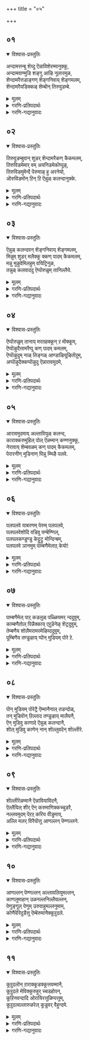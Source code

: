 +++
title = "०५"

+++

## ०१
<details open><summary>विश्वास-प्रस्तुतिः</summary>

अन्दामत्तन्बु शॆय्दु ऎन्नाविशेरम्मानुक्कू,  
अन्दामवाण्मुडि शङ्गु आऴि नूलारमुळ,  
शॆन्दामरैत्तडाङ्गण् शॆङ्गनिवाय् शॆङ्गमलम्,  
शॆन्दामरैयडिक्कळ् शॆम्बॊन् तिरुवुडम्बे.
</details>

<details><summary>मूलम्</summary>

अन्दामत्तन्बु शॆय्दु ऎन्नाविशेरम्मानुक्कू,  
अन्दामवाण्मुडि शङ्गु आऴि नूलारमुळ,  
शॆन्दामरैत्तडाङ्गण् शॆङ्गनिवाय् शॆङ्गमलम्,  
शॆन्दामरैयडिक्कळ् शॆम्बॊन् तिरुवुडम्बे.
</details>

<details><summary>गरणि-प्रतिपदार्थः</summary>

अम् दामत्तु = सुन्दरवाद लोकद, अन्बु = आशॆयन्नु, शॆय्दु = उण्टुमाडि, ऎन् आवि = नन्न आत्मदल्लि, शेर् = कूडिकॊण्डिरुव, अम्मानुक्कु = स्वामिगॆ, अम् = सॊबगिन, दामम् = हूविन मालॆय, वाल् = हॊळॆयुव, मुडि = तलॆयू, शङ्गु = शङ्क, आऴि = चक्र, नूल् = जनिवार, आरम् = हारवू, उळ = इवॆ, शॆम् तामरै = कॆन्दावरॆयन्तॆ, तड कण् = विशालवाद कण्, शॆम् कनिवाय् = कॆम्पगॆ हण्णिनन्तॆ बायि \(तुटि\), शॆम् कमलम् = कॆन्दावरॆयागिये इवॆ, शॆम् तामरै अडिक्कळ् = कॆन्दावरॆयन्तॆ पादगळु, शॆम् पॊन् = कॆम्पनॆय चिन्नदन्तॆ, तिरु = पवित्रवाद, उडम्बे = मैये. 
</details>

<details><summary>गरणि-गद्यानुवादः</summary>

सुन्दरवाद लोकद आशॆयन्नुण्टुमाडि, नन्न आत्मदल्लि कूडिकॊण्डिरुव स्वामिगॆ सॊबगिन हूविन मालॆय हॊळॆयुव तलॆयू, शङ्ख, चक्र, जनिवार, हारगळु इवॆ. कॆन्दावरॆयन्तॆ विशालवाद कण्णु, कॆम्पगॆ हण्णिनन्तॆ बायि \(तुटि\), कॆन्दावरॆये आगिवॆ. कॆन्दावरॆयन्तॆ पादगळु. कॆम्पुचिन्नदन्तॆ पवित्रवाद देह इवॆ. 

भक्तनु भगवन्तनल्लि नडॆसुव पूर्णशरणागतिय बगॆयन्नु हिन्दिन तिरुवाय् मॊऴियल्लि सूचिसलायितु. ई तिरुवाय् मॊऴि भगवन्तन दिव्यसुन्दरमूर्तिय वर्णनॆयिन्द प्रारम्भवागुत्तदॆ. 

’सुन्दरवादलोक’ वॆन्दरॆ परमपदवे. अल्लिरुववरिगॆ याव बगॆय कीळु आशॆगळू, आतङ्काळू इल्ल. शाश्वतवागि परमानन्दवन्नु सूरॆगॊळ्ळुत्ता बाळुवुदॊन्दे कॆलस. जॊतॆगॆ, भगवन्तन निकट सेवॆयल्लि तॊडगिरुवुदु. 

अमरत्ववन्नु पडॆदु परमपददल्लि बाळुवुदक्कॆ भगवन्तन कृपाकटाक्षवॊदगि बरबेकु. इदक्कॆ पुरुषकारळाद श्रीदेविय अनुग्रहवू बेकु. भक्तन परवागि आकॆय पुरुषकारवू आगबेकु. इवॆल्लवू भक्तनु बयसबहुदाद आशॆये\! 

ई हिरिय बयकॆयू सुलभवागि उण्टागदु. भगवत्प्रेरणॆय हॊरतु अदु साध्यविल्ल. ऎन्दरॆ, भगवन्तनु सामान्यमानवन्नू, अवनु तन्नन्नु कूडिकॊळ्ळबेकॆम्ब आशॆयन्नु हुट्टिसबेकु. ई बगॆय आशॆयुण्टाद बळिक, भक्तनिगॆ हॆच्चिन ऒत्तासॆकॊडुवुदक्कागिये, स्वामियु अवन अन्तरङ्गवन्नु प्रवेशिसि, अवनन्नु प्रोत्साहिसुत्ता, अवनिगॆ मार्गदर्शकनागि, अवन कर्मसाक्षियागिरुवुदु भगवन्तन अपारकृपॆयॆ\! 

आळ्वाररु हेळुत्तारॆ- ननगॆ परमपदद बाळ्वॆय आशॆयन्नुण्टुमाडि, नन्न आत्मदल्लि कूडिकॊण्डु, ननगॆ मार्गदर्शकनागिरुववनु भगवन्तने\! \(नन्न स्वामिये\!\) अवन तिरुमुडियल्लि सुन्दरवाद तुलसिय मालॆयिदॆ. कैगळल्लि शङ्खचक्रगळिवॆ. ऎदॆयल्लि जनिवारवू हारवू इवॆ. अवन कण्णुगळु कॆन्दावरॆय ऎसळिनन्तॆ विशालवागि सॊबगिनिन्द कूडिवॆ. कॆम्पगॆ कळित तॊण्डॆय हण्णिनन्तॆ माधुर्यपूर्णवागि तुटिगळिवॆ. कॆन्दावरॆयन्तॆ बायिमधुवन्नु उक्किसिहरिसुत्तदॆ. तिरुवडिगळादरो कॆन्दावरॆयन्तॆये अन्दवागि, कोमलवागि मृदुवागिवॆ देहवु कॆम्पुचिन्नदन्तॆ हॊळॆहॊळॆयुत्ता अत्याकर्षकवागिदॆ.
</details>


## ०२
<details open><summary>विश्वास-प्रस्तुतिः</summary>

तिरुवुडम्बुवान् शुडर् शॆन्दामरैकण् कैकमलम्,  
तिरुविडमेमार् वम् अयनिडमेकॊप्पूऴ्,  
तिरुविडमुमॆन्दै पॆरुमाऴ् हु अरनेयो,  
ऒरुविडमॊन् ऱिन् ऱि ऎन्नुळ् कलन्दानुक्के.
</details>

<details><summary>मूलम्</summary>

तिरुवुडम्बुवान् शुडर् शॆन्दामरैकण् कैकमलम्,  
तिरुविडमेमार् वम् अयनिडमेकॊप्पूऴ्,  
तिरुविडमुमॆन्दै पॆरुमाऴ् हु अरनेयो,  
ऒरुविडमॊन् ऱिन् ऱि ऎन्नुळ् कलन्दानुक्के.
</details>

<details><summary>गरणि-प्रतिपदार्थः</summary>

तिरु उडम्बु = पवित्रवाद देहवु, वान् = परमसुन्दरवाद, शुडर् = तेजस्सु, शॆम् तामरै कण् = कॆन्दावरॆयन्तॆ कण्णु, कैकमलम् = कैगळु कमलदहूविनन्तॆ, तिरु = श्रीदेविय, इडमे = स्थळवॆम्बुदे \(वसस्थळवॆम्बुदे\), मार् वम् = ऎदॆ, अयन् = अजन \(ब्रह्मन\), इडमे = वासस्थळवे, कॊप्पूऴ् = हॊक्कळु, तिरु इडमुम् = पवित्रवाद ऎडभागवु, ऎन्दैपॆरुमा = नन्न स्वामिगॆ, अरनेयो = हरने अल्लवे? ऒरुवु= नीगबहुदाद, इडम् = स्थळवु, ऒन् ऱु इन् ऱि = ऒन्दू इल्लदॆ \(इल्लद हागॆ\), ऎन् उळ् कलन्दानुक्के = नन्न अन्तरङ्गदल्लि कूडिकॊण्डवनिगे. 
</details>

<details><summary>गरणि-गद्यानुवादः</summary>

बिट्टकॊडबहुदाद स्थळवॊन्दू इल्लद हागॆ नन्न अन्तरङ्गदल्लि कूडिकॊण्डिरुववनिगॆ पवित्रदेहवु परमसुन्दरवाद तेजस्सु. कण्णुकॆन्दावरॆ, कैकमल, ऎदॆये श्रीदेविय वासस्थळ. हॊक्कळु अजन \(ब्रह्मन\) वासस्थळ. पवित्रवाद ऎडभागवु नन्न स्वामिगॆ हरनु अल्लवे? 

आळ्वाररु हेळुत्तारॆ- नन्न स्वामियु यावॊन्दु स्थळवू इल्लद हागॆ, याव स्थळवन्नू बिट्टुकॊडद हागॆ, ऎल्लॆल्लू तुम्बिकॊण्डिद्दानॆ. पवित्रवाद अवन देहवॆल्ल परमसुन्दरवाद तेजस्सिनिन्द प्रकाशिसुत्तदॆ. कॆन्दावरॆयन्तॆ अवन कण्णुगळु विशालवागि आकर्षकवागिवॆ. कमलद हागॆये कोमलवागि, मृदुवागि, सुन्दरवागि, कॆम्पगॆ, अवन कैगळिवॆ. दयास्वरूपिये आगिरुव श्रीदेवियन्नु अवन वक्षस्थळदल्लिरिसिकॊण्डिद्दानॆ. अवन नाभियल्लि चतुर्मुखनाद ब्रह्मनु वासमाडुत्तानॆ. पवित्रवाद अवन ऎडभागवन्ने हरनिगॆ कॊट्टुबिट्टिद्दानॆ. हीगॆ सृष्टि लयकर्तरन्नू सकलैश्वर्यप्रदॆयाद दयास्वरूपियन्नू कूडिकॊण्डु स्वामियु नन्न अन्तरङ्गदल्लि नॆलॆगॊण्डिद्दानॆ\! अदल्लवे नन्न हिरिय भाग्य\!
</details>


## ०३
<details open><summary>विश्वास-प्रस्तुतिः</summary>

ऎन्नुळ् कलन्दवन् शॆङ्गनिवाय् शॆङ्गमलम्,  
मिन्नुम् शुडर् मलैक्कू क्कण् पादम् कैकमलम्,  
मन्नु मुऴुवेमिलहुम् वयिट्रिनुळ,  
तन्नुळ् कलवाददु ऎप्पॊरुळुम् तानिल्लैये.
</details>

<details><summary>मूलम्</summary>

ऎन्नुळ् कलन्दवन् शॆङ्गनिवाय् शॆङ्गमलम्,  
मिन्नुम् शुडर् मलैक्कू क्कण् पादम् कैकमलम्,  
मन्नु मुऴुवेमिलहुम् वयिट्रिनुळ,  
तन्नुळ् कलवाददु ऎप्पॊरुळुम् तानिल्लैये.
</details>

<details><summary>गरणि-प्रतिपदार्थः</summary>

ऎन्नुळ् = नन्न अन्तरङ्गदल्लि, कलन्दवन् = कलॆतुकॊण्डवन, शॆम् कनि वाय् = कॆम्पगॆ हण्णिनन्तॆ बायि \(तुटिगळु\), शॆम्कमलम् = कॆन्दावरॆयन्तॆ \(अरळिरुवुदु\), मिन्नुम् = प्रकाशिसुव \(मिञ्चुव\), शुडर् = तेजस्सिन, मलैक्कू = बॆट्टक्कॆ, कण्, पादम्, कै, कमलम् = कण्णुगळु, पादगळू, कैगळु, कमलदन्तॆ, मन्नु = स्थिरवाद \(शाश्वतवाद\), मुऴु = पूर्णवाद, एऴु उलहुम्= एळु लोकगळन्नू, वयिट्रिन् = हॊट्टॆयल्लि, उळ = उळ्ळवनाद, तन्नुळ् = अवनल्लि, कलवादद = सेरद्दु, ऎप्पॊरुळुम् = यावॊन्दु वस्तुवू, तान् इल्लैये = इल्लवे इल्ल. 
</details>

<details><summary>गरणि-गद्यानुवादः</summary>

नन्न अन्तरङ्गदल्लि कलॆतुकॊण्डिरुववन बायि \(तुटिगळु\) कॆम्पगॆ हण्णिनन्तॆ इवॆ. कॆन्दावरॆयन्तॆ अरळिरुवुदु. मिञ्चुव\(हॊळॆयुव\) तेजस्सिन बॆट्टक्कॆ कण्णुगळू, पादगळू, कैगळू कमलदन्तॆ इवॆ. स्थिरवाद एळु लोकगळन्नु पूर्तियागि तन्न हॊट्टॆयल्लिट्टुकॊण्ड अवनल्लि कूडिकॊण्डिरद \(सेरदिरुव\) वस्तुवॆम्बुदु इल्लवे इल्ल. 

आळ्वाररु हेळुत्तारॆ- तानु सृष्टिसिरुव ऒन्दॊन्दु वस्तुविनल्लू भगवन्तनु नॆलसिद्दानॆ. सकलवस्तुगळू अवनल्लि सेरिकॊण्डिवॆ. अवनल्लि कलॆतुकॊण्डिरद वस्तु इल्लवे इल्ल. अवन हिरिमॆयन्नेनॆन्नोण\! सकलसौभाग्यगळ ऒडतियाद श्रीदेविगू, सकलवन्नू लयगॊळिसुव हरनिगू स्वामियु तन्न देहदल्लि ऎडॆकॊट्टिद्दानॆ. एळुलोकगळन्नू अवनु तन्न हॊट्टॆयल्ले इट्टुकॊण्डिद्दानॆ. अवन सौन्दर्यवो साटियिल्लद्दु- कळित तॊण्डॆय हण्णिनन्तॆ कॆम्पगॆ माधुर्यदिन्द तुम्बि मॆरॆयुव तुटिगळु. मुगुळ्नगॆयिन्द कूडिद बायि कॆन्दावरॆयन्तॆ अरळि शोभिसुत्तदॆ. मिञ्चिनिन्द हॊळॆयुव बॆट्टदन्तॆ देह. कमलदन्तॆ विशालवू सुन्दरवू आद कण्णुगळु. कैगळु पादगळू कमलदन्तॆये कोमलवागियू सॊबगिनिन्द आकर्षकवागियू इवॆ.
</details>


## ०४
<details open><summary>विश्वास-प्रस्तुतिः</summary>

ऎप्पॊरुळुम् तानाय् मरतहक्कून् ऱ मॊक्कूम्,  
ऎप्पॊऴुदैत्तामरैप्पू कण् पादम् कमलम्,  
ऎप्पॊऴुदुम् नाळ् तिङ्गळ् आण्डाऴियूऴितॊऱुम्,  
अप्पॊऴुदैक्कप्पॊऴुदु ऎन्नारावमुदमे,
</details>

<details><summary>मूलम्</summary>

ऎप्पॊरुळुम् तानाय् मरतहक्कून् ऱ मॊक्कूम्,  
ऎप्पॊऴुदैत्तामरैप्पू कण् पादम् कमलम्,  
ऎप्पॊऴुदुम् नाळ् तिङ्गळ् आण्डाऴियूऴितॊऱुम्,  
अप्पॊऴुदैक्कप्पॊऴुदु ऎन्नारावमुदमे,
</details>

<details><summary>गरणि-प्रतिपदार्थः</summary>

ऎप्पॊरुळुम् = ऎल्ला वस्तुगळू, तान् आय् = ताने आगिद्दानॆ, मरतहम् कुन् ऱम् = मरकत रत्नद बॆट्टवन्नु, ऒक्कुम् = होलुत्तानॆ, अप्पॊऴुदै = आगले अरळिरुव, तामरैप्पू = तावरॆहूविनन्तॆ, कण् = कण्णुळ्ळवनु, पादम् = पादगळु, कमलम् = कमलदन्तॆ \(कोमलवागि\) इवॆ, ऎप्पॊऴुदुम् = ऎल्ला कालगळल्लियू, नाळ् = दिनगळल्लियू, तिङ्गळ् = तिङ्गळुगळल्लियू, आण्डु = वर्षगळल्लियू, ऊऴिऊऴितॊऱुम् = युगयुगगळल्लियू, अप्पॊऴुदैक्कु अप्पॊऴुदु = आयाकालक्कॆल्लवू, ऎन् = नन्न, आरा अमुदे = तृप्तियागद अमृतवे. 
</details>

<details><summary>गरणि-गद्यानुवादः</summary>

ऎल्ला वस्तुगळु ताने आगिद्दानॆ. मरकतरत्नद बॆट्टवन्नु होलुत्तानॆ. आगले अरळिरुव तावरॆय हूविनन्तॆ अवन कण्णुगळिवॆ. पादगळु कमलदन्तॆ कोमलवागिवॆ. ऎल्ला हॊत्तुगळल्लियू, दिनगळल्लियू, तिङ्गळुगळल्लियू, वर्षगळल्लियू, युगयुगगळल्लियू \(युग कल्पगळल्लियू\) आ ऎल्ल कालक्कू ननगॆ तृप्तितारद अमृतवे आगिद्दानॆ. 

आळ्वाररु हेळुत्तारॆ- भगवन्तनु ऎल्ला वस्तुगळल्लियू नॆलसिरुव हागॆये, ताने ऎल्ला वस्तुगळुआगि शोभिसुत्तानॆ. बॆलॆकट्टुवुदक्कॆ असाध्यवाद अनर्घरत्नद बॆट्टद हागॆ प्रकाशिसुत्ता आकर्षकनागिद्दानॆ. आग तानॆ अरळुत्तिरुव कॆन्दावरॆयन्तॆ स्वच्छवागि, विशालवागि, आकर्षक सुन्दरवागि अवन कण्णुगळिवॆ. अवन पादगळु कमलदन्तॆ कोमलवागिवॆ. घळिगॆ, दिन, तिङ्गळु, वर्ष, युग, कल्पगळॆन्नदन्तॆ ऎल्ल कालक्कू अवनु शाश्वावागिरतक्कवनु. ऎष्टॆष्टु रीतियल्लि नानु सविदु अनुभविसिदरू सह ननगॆ तृप्तियागदन्थ अमृतवे अवनागिद्दानॆ.
</details>


## ०५
<details open><summary>विश्वास-प्रस्तुतिः</summary>

आरावमुदमाय् अल्लावियुळ् कलन्द,  
काराक्करुमुहिल् पोल् ऎन्नम्मान् कण्णनुक्कू,  
नेरावाय् शॆम्बवळम् कण् पादम् कैकमलम्,  
पेरारनीण् मुडिनाण् पिन्नु म्मिऴै पलवे.
</details>

<details><summary>मूलम्</summary>

आरावमुदमाय् अल्लावियुळ् कलन्द,  
काराक्करुमुहिल् पोल् ऎन्नम्मान् कण्णनुक्कू,  
नेरावाय् शॆम्बवळम् कण् पादम् कैकमलम्,  
पेरारनीण् मुडिनाण् पिन्नु म्मिऴै पलवे.
</details>

<details><summary>गरणि-प्रतिपदार्थः</summary>

आरा = तृप्तितारद \(तणियदन्थ\), अमुदम् आय् = अमृतवागि, अल् = कत्तलॆय, आवि = आत्मद, उळ् = ऒळगॆ, कलन्द = कूडिकॊण्ड, कार् = मळॆ, \(नीरावि\), आर् = तुम्बिरुव, करु मुहिल् पोल् = कप्पु मोडद हागॆ इरुव, ऎन् अम्मान् = नन्न स्वामियाद, कण्ननुक्कू = आकर्षकनिगॆ \(कृष्णनिगॆ\), शॆम् पवळम् = कॆम्पनॆय हवळवु, वाय् = तुटिगळिगॆ, नेरा = साटियागलारदु, कमलम् = कमलद हूवु, कण्, पादम्, कै = कण्णु, पाद, कैगळिगॆ \(नेरा = साटियागदु\), पेर् आरम् = दॊड्ड हारवू, ऎत्तरवाद किरीटवू, उडिदारवू, इन्नू आभरणगळु हेरळवागिये इवॆ. 
</details>

<details><summary>गरणि-गद्यानुवादः</summary>

आळ्वाररु हेळुत्तारॆ- नन्न ऒडॆयनागिरुव भगवन्तन बायि \(तुटिगळु\) कळित तॊण्डेहण्णिनन्तिदॆ, ऎन्दू कण्णु, कै, पादगळु कमलदन्तिदॆ ऎन्दु मुन्तागि हेळिदॆनल्लवे? सृष्टिय याव वस्तुविनिन्दलू नन्न स्वामिय अवयवगळिगॆ होलिसि अरितुकॊळ्ळलु साध्यवे इल्ल. बलु उत्कृष्टवाद कॆम्पु हवळक्कॆ अवन तुटिगळन्नु होलिसलादीते? कै, पाद, कण्णुगळु, कमलक्किन्तलू ऎष्टो पालु हॆच्चु सुन्दरॆ\! इष्टे अल्लदॆ, स्वामियु दॊड्डदाद हारदिन्दलू, ऎत्तरवाद किरीटदिन्दलू, सॊगसाद उडिदारदिन्दलू, इन्नू नाना दिव्याभरणगळिन्दलू अलङ्करिसिकॊण्डिद्दानॆ. इन्थ अपरूपसुन्दरनागि कार्मुगिलिनन्तॆ परम उदारियागि इरुव स्वामियु अज्ञानवॆम्ब कत्तलॆयिन्द तुम्बिद नन्न आत्मद ऒळगडॆ सेरिकॊण्डु, अदरल्लि ज्ञानवन्नु तुम्बिबॆळगिसुत्तिरुवनल्ल\! अवन उपकारवन्नु एनॆन्दु वर्णिसलि?
</details>


## ०६
<details open><summary>विश्वास-प्रस्तुतिः</summary>

पलपलवे याबरणम् पेरुम् पलपलवे,  
पलपलवेशोदि वडिवु पण्बॆण्णिल्,  
पलपलकण्डुण्डु केट्टुट्रु मोन्दिन्बम्,  
पलपलवे ञानमुम् पाम्बणैमेलाऱ् केयो\!
</details>

<details><summary>मूलम्</summary>

पलपलवे याबरणम् पेरुम् पलपलवे,  
पलपलवेशोदि वडिवु पण्बॆण्णिल्,  
पलपलकण्डुण्डु केट्टुट्रु मोन्दिन्बम्,  
पलपलवे ञानमुम् पाम्बणैमेलाऱ् केयो\!
</details>

<details><summary>गरणि-प्रतिपदार्थः</summary>

पलपलवे = हलवारु बगॆय, आचरणम् = आभरणगळु, पेरुम् = हॆसरुगळू, पलपलवे = नानाबगॆयवे, पलपलवे =नानाविधवाद, शोदि = प्रकाशवुळ्ळ, वडिवु = रूपगळू, पण्भु = गुणगळू \(स्वभावगळू\), ऎण्णिल् = योचिसिदरॆ \(ऎणिकॆ माडिदरॆ\), पलपल= अनेक विधवागि, कण्डु = नोडि, उण्डु = रुचिनोडि \(अनुभविसि\), केट्टु= केळि, उट्रु = नडॆसि, मोन्दु = मूसिनोडि, इन्बम् = सुखवन्नू, पलपलवे = अनेक \(विविध\) रीतियल्लि, ञानमुम् = ज्ञानवन्नू, \(उण्टुमाडुव\), पाम्बु अणै मेलाऱ् के = हाविन हासुगॆय मेलिरुववनिगे. 
</details>

<details><summary>गरणि-गद्यानुवादः</summary>

हाविन हासुगॆय मेलिरुववनिगॆ विधविधवाद आभरणगळिवॆ, हॆसरुगळिवॆ- विधविधवाद प्रकाशगळिन्द कूडिद रूपगळु गुणस्वभावगळु इवॆ. योचिसि ऎणिसि नोडिदरॆ, विविध रीतियल्लि नोडि, रुचिनोडि \(अनुभविसि\), केळि, माडि \(नडॆसि\), मूसिनोडि सुखवन्नू, ज्ञानवन्नू पडॆयुवन्थाद्दु आगिदॆ. 

आळ्वाररु हेळुत्तारॆ- नन्नॊडनॆ कूडिकॊण्डिरुव स्वामिगॆ ऎष्टु विधवाद आभरणगळ अलङ्कार\! अवन रूपगळो अदॆष्टु विध\! हागॆये अवन गुणस्वभावगळु इष्टे ऎन्दु ऎणिकॆ माडि तिळियलु साध्यविदॆये? अवनु तोरि बॆळगुव अपरूपवू चित्रविचित्रवू आद दिव्यप्रकाशवू अदॆष्टु बगॆयो\! इन्थ दिव्याकर्षकनाद स्वामियु शेषनन्नु तन्न हासुगॆयागि माडिकॊण्डिद्दानॆ. आ सर्वेश्वरने नन्नॊडनॆ ऎल्ल विधदल्लू कूडिकॊण्डिद्दानल्ल\! अवन विविधरूपगळन्नू, गुणस्वभावगळन्नू, नानाबगॆय आश्चर्याद्भुतकार्यगळन्नू नन्न पञ्चेन्द्रियगळ मूलक नानु अनुभविसुत्तिद्देनॆ. ऎल्ल रीतियल्लू सुखसन्तोषगळन्नु पडॆदु आनन्दिसुत्तिद्देनॆ. भगवद्विषयदल्लि ननगॆ ज्ञानवू उण्टागिदॆ. इदॆष्टु भगवत्कृपॆये अल्लवे?
</details>


## ०७
<details open><summary>विश्वास-प्रस्तुतिः</summary>

पाम्बणैमेल् पाऱ् कडलुळ् पळ्ळियमर् न्ददुवुम्,  
काम्बणैतोल् पिन्नैक्काय् एऱुडॆनेऴ् शॆट्रदुवुम्,  
तेम्बणैय शोलैमरामरमेऴिय्ददुवुम्,  
पूम्बिणैय तण्डुऴाय् प्पॊन् मुडियम् पोरे ऱे.
</details>

<details><summary>मूलम्</summary>

पाम्बणैमेल् पाऱ् कडलुळ् पळ्ळियमर् न्ददुवुम्,  
काम्बणैतोल् पिन्नैक्काय् एऱुडॆनेऴ् शॆट्रदुवुम्,  
तेम्बणैय शोलैमरामरमेऴिय्ददुवुम्,  
पूम्बिणैय तण्डुऴाय् प्पॊन् मुडियम् पोरे ऱे.
</details>

<details><summary>गरणि-प्रतिपदार्थः</summary>

पाम्बु अणै मेल् = सर्पद हासुगॆय मेलॆ. पाल् कडलुळ् = पाल्गडलल्लि, पळ्ळि अमर्न्ददुवुम् = पवडिसिरुवुदू, काम्बु अणै तोळ् = बॆत्तद हागिरुव तोळिन, पिन्नैक्कू आय् = नप्पिन्नैदेविगागि, एऴ् एऱु = एळु वृषभगळन्नु, उडन् = ऒट्टिगॆ, शॆट्रदुवुम् = कॊन्दु हाकिद्दू, तेन् = जेनुतुम्बिद, पणैय = दट्टवाद, शोलै = तोपिन, मरामरम् = एळु ताळॆय मरगळन्नु, ऎय्ददुवुम् = बाणप्रयोग माडिद्दू \(हॊडॆदद्दू\), पू पिणैय = हूतुम्बिरुव \(सॊबगु तुम्बिरुव\), तण् = तम्पाद, तुऴाय् = तुलसिय, पॊन् मुडि = सिरिमुडिय, अम् = सुन्दरवाद, पोर् एऱे = \(परम\) समर्थनाद \(होराडबल्ल\) वृषभने. 
</details>

<details><summary>गरणि-गद्यानुवादः</summary>

सर्पद हासुगॆय मेलॆ, पाल्गडलल्लि पवडिसिरुवुदू, बॆत्तद हाइरुव तोळिन नप्पिन्नैदेविगागि एळुगूळिगळन्नु ऒट्टिगॆ सायिसिद्दू, जेनु तुम्बिद दट्टवाद तोपिन एळु ताळॆय मरगळन्नु हॊडॆदद्दू, सॊबगुतुम्बिरुव तम्पाद तुलसिय सिरिमुडिय सुन्दरवाद परमसमर्थनाद वृषभने.

“एऱुडनेळ् शॆट्रदुवुम्” – श्रीकृष्णावतारद ऒन्दु प्रसङ्ग इदु. यशोदॆगॆ तम्मनॊब्ब – कुम्भनॆम्बवनु. अवनिगॆ मगळॊब्बळु – नप्पिन्नैदेवि ऎम्बवळु. नीळादेविय अंशदिन्द हुट्टिदवळु. कुम्भनु अवळिगागि ऒन्दु फण हूडिदनु. अवनु साकि कॊब्बिसिद्द एळु गूळिगळन्नु यारॊब्बर सहायवू इल्लदन्तॆ, ऒण्टियागि हिडिदु पळगिसुववनिगॆ तन्न मगळाद नप्पिन्नैदेवियन्नु कॊट्टु मदुवॆ माडिकॊडुवॆनॆम्बुदे आ फण\! श्रीकृष्णनु ई कॆलसवन्नु साधिसि, नप्पिन्नैदेविय कैहिडिदनु. इदु इल्लिय कथॆ.

“मरामरमॆय्ददुवुम्” – इदु श्रीरामावतारद ऒन्दु प्रसङ्ग. सीतादेवियन्नु कळॆदुकॊण्डु किष्किन्धॆगॆ बन्दाग, हनुमन्तन सहायदिन्द सुग्रीवन सख्यवन्नु गळिसुवागि, श्रीरामनु नडॆसिद ऒन्दु साहस इदु. तोपिनल्लि बेरॆ बेरॆ कडॆगळल्लि एळु ताळॆय मरगळु बॆळॆदिद्दवु. श्रीरामनु ऒन्दे बाणवन्नु प्रयोगिसि, आ एळु ताळॆय मरगळन्नू रन्ध्रगॊळिसिदनु. 

आळ्वाररु हेळुत्तारॆ- पाल्गडलल्लि शेषशयननागि पवडिसिरुववनू सर्वेश्वरनाद भगवन्तने, श्रीकृष्णनागि अवतरिसि, नप्पिन्नैदेविय कैहिडियुवुदक्कागि, कॊब्बिद एळुगूळिगळन्नु तानॊब्बने हिडिदु पळगिसिदवनू अवने. दट्टवाद तोपिनहागॆ बॆळॆद एळु ताळॆय मरगळन्नू ऒन्दे अम्बिनिन्द टॊळिमाडिद श्रीरामनूअवने. दुष्टराद ऎदुराळिगळु ऎष्टे बलिष्ठरादरू अवरॊन्दिगॆ दट्टवागि होराडबल्ल परमसमर्थनू, सॊबगिनिन्द कूडिदु परिमळ तुम्बिद तुलसिय हारवन्नु \(दण्डॆयन्नु\) तलॆयल्लि मुडिदिरुव दिव्यसुन्दरमूर्तियागिरुववनू आ स्वामिये.
</details>


## ०८
<details open><summary>विश्वास-प्रस्तुतिः</summary>

पॊन् मुडियम् पोरेट्रै ऎम्मानैनाल् तडन्दोळ्,  
तन् मुडिवॊन् ऱिल्लाद तण्डुऴाय् मालैयनै,  
ऎन् मुडिवु काणादे ऎन्नुळ् कलन्दानै,  
शॊल् मुडिवु काणेन् नान् शॊल्लुवदॆन् शॊल्लीरे.
</details>

<details><summary>मूलम्</summary>

पॊन् मुडियम् पोरेट्रै ऎम्मानैनाल् तडन्दोळ्,  
तन् मुडिवॊन् ऱिल्लाद तण्डुऴाय् मालैयनै,  
ऎन् मुडिवु काणादे ऎन्नुळ् कलन्दानै,  
शॊल् मुडिवु काणेन् नान् शॊल्लुवदॆन् शॊल्लीरे.
</details>

<details><summary>गरणि-प्रतिपदार्थः</summary>

पॊन् मुडि = रत्नमय किरीटवन्नु धरिसिरुव, अम् = दिव्यसुन्दरनाद, पोर् एट्रै = समर्थनाद वृषभदन्थवनन्नु, ऎम्मानै = नन्न स्वामियन्नु, नाल् तड तोळ् = नाल्कु दीर्घवाद तोळुगळुळ्ळवनन्नु, तन् मुडिवु ऒन् ऱु इल्लाद = तनगॆ याव बगॆयल्लू मितियिल्लदवनन्नु, तण् तुऴाय् मालैयनै = तम्पाद तुलसिय हारवन्नु धरिसिरुववनन्नु, ऎन् = नन्न, मुडिवु = पूर्णतॆयन्नु \(कॊरतॆयन्नु\), काणादे = लक्षिसदॆ, ऎन्नुळ् = नन्न अन्तरङ्गदल्लि, कलन्दानै = कलॆतुकॊण्डवनन्नु, कुरितु, शॊल् = हेळलु,\(मातुगळु\), मुडिवु = कॊनॆयन्नु, काणेन् नान् = नानु काणॆनल्ल, शॊल्लुवदु ऎन् = हेळुवुदु एनन्नु? शॊल्लीरे = नीवु हेळिरि\! 
</details>

<details><summary>गरणि-गद्यानुवादः</summary>

रत्नमयवाद किरीटवन्नु धरिसिरुव दिव्यसुन्दरनाद समर्थवृषभदन्थवनन्नु, नन्न ऒडॆयनन्नु, दीर्घवाद नाल्कु तोळुगळुळ्ळवनन्नु, तनगॆ याव बगॆय मितियू इल्लदवनन्नु, तम्पाद तुलसिअय् हारवन्नु धरिसिरुववनन्नु, नन्न पूर्णतॆयन्नु \(कॊरतॆगळन्नु\) गमनिसिदन्तॆ नन्न अन्तरङ्गदल्लि कलॆतुकॊण्डवनन्नु, कुरितु हेळलु \(मातुगळ\) कॊनॆयन्ने नानु काणॆनल्ल\! हेळुवुदु एनन्नु? नीवु हेळिरि? 

आळ्वाररु हेळुत्तारॆ- नन्न स्वामियाद भगवन्तन दिव्यसौन्दर्यवन्नू, अद्वितीय सामर्थ्यवन्नू, परमोपकारवन्नू वर्णिसुवुदु ताने हेगॆ? सुवर्णमयवाद हॊळॆयुव किरीटवन्नु अवनु धरिसिद्दानॆ. ऎन्दॆन्दिगू बाडदॆ इरुव परिमळपूर्णवाद तुलसिय हारवन्नु मुडिदिद्दानॆ. दीर्घवाद मत्तु समर्थवाद नाल्कु तोळुगळण्णुळ्ळवनागिद्दानॆ. होराटक्कू उपकारक्कू बळसलु अवु सदासिद्धवागिवॆ. तन्न ऒडॆतनक्कॆ याव बगॆयल्लू मितियिल्लदवनागिद्दानॆ. हीगॆ, ऎल्ल बगॆयल्लू परमश्रेष्ठनॆनिसिकॊण्ड सर्वेश्वरनु कॊरतॆगळिन्द तुम्बिरुव कडुपापियाद नन्न अन्तरङ्गवन्नु प्रवेशिसि, नन्नन्नु उद्धरिसलु नन्नल्लि कूडिकॊण्डिद्दानल्ल\! अवन स्वरूपस्वभावगळन्नु कुरितु हेळलु ननगॆ तोचदन्तागिदॆयल्ल\! हेळलु तिळिदवरु इन्नू एनन्नु हेळबेको \(अदन्नॆल्ला\) हेळबल्लरे? 

“तन् मुडिवुऒन् ऱिल्लाद” ऎम्बुदन्नु “तण् तुऴाय्” ऎम्बुदक्कॆ कूडिसि, अन्वयमाडिकॊण्डु हेळबहुदॆनिसुत्तदॆ. आग, भगवन्तनु धरिसिरुव आ तुलसिय हार ऎन्दॆन्दिगू बाडदन्तॆ, नित्यसुन्दरवागिये, परिमळपूर्णवागिये इरुत्तदॆ ऎन्दु अर्थमाडबहुदॆनिसुत्तदॆ.
</details>


## ०९
<details open><summary>विश्वास-प्रस्तुतिः</summary>

शॊल्लीरॆन्नम्मानै ऎन्नावियाविदनै,  
ऎल्लैयिल् शीर् ऎन् करुमाणिक्कच्चुडरै,  
नल्लवमुदम् पॆऱऱ् करिय वीडुमाय्,  
अल्लि मलर् विरैयॊत्तु आणल्लन् पॆण्णल्लने.
</details>

<details><summary>मूलम्</summary>

शॊल्लीरॆन्नम्मानै ऎन्नावियाविदनै,  
ऎल्लैयिल् शीर् ऎन् करुमाणिक्कच्चुडरै,  
नल्लवमुदम् पॆऱऱ् करिय वीडुमाय्,  
अल्लि मलर् विरैयॊत्तु आणल्लन् पॆण्णल्लने.
</details>

<details><summary>गरणि-प्रतिपदार्थः</summary>

शॊल्लीर् = हेळिरि, ऎन् अम्मानै = नन्न स्वामियन्नु, ऎन् आवि आवि तनै = नन्न आत्मक्कॆ आत्मनादवनन्नु, ऎल्लै इल् = मितियिल्लद, शीर् =गुणकीर्तिगळन्नुळ्ळवनन्नु, ऎन् करुमाणिक्क शुडरै = नन्न इन्द्रनीलरत्नदन्तॆ प्रकाशवुळ्ळवनन्नु, नल्ल अमुदम् = श्रेष्ठवाद अमृतदन्थवनन्नु, पॆऱऱ् कु = पडॆदुकॊळ्ळुवुदक्कॆ, अरिय = असाध्यवाद \(सुलभसाध्यवल्लद\), वीडुम् आय् = स्थानवागिरुववन्नु, अल्लि मलर् = तावरॆहूविन, विरैऒत्तु = परिमळद हागॆ इरुववनन्नु, आण् अल्लन् = गण्डागिरदवनन्नू पॆण् अल्लन् = हॆण्णागिरदवनन्नू\(कुरितु\). 
</details>

<details><summary>गरणि-गद्यानुवादः</summary>

नन्न स्वामियन्नु, नन्न आत्मन आत्मनन्नु, मितियिल्लद गुणकीर्तिगळुळ्ळवनन्नु, इन्द्रनीलमणियन्तॆ प्रकाशवुळ्ळवनन्नु, अत्यन्त श्रेष्ठवाद अमृतदन्थवनन्नु, पडॆदुकॊळ्ळुवुदक्कॆ सुलभसाध्यवॆनिसद स्थानवागिरुववनन्नु, तावरॆहूविन परिमळद हागॆ इरुववनन्नु, गण्डु अल्लदवनन्नु, हॆण्णु अल्लदवनन्नु कुरितु हेळिरि. 

हिन्दिन पाशुरदल्लि आळ्वाररु इतररन्नु सम्बोधिसिदरु. “ननगॆ भगवन्तन अनन्तवाद गुणस्वभावगळन्नु कुरितु हेळलु साध्यविल्ल. नीवादरू हेळबहुदादद्दन्नु हेळिरि”- ऎन्दु करॆकॊट्टरु. ई पाशुरदल्लि आ इतररु हेळबेकादद्देनु ऎम्बुदन्नु कुरितु हेळलिद्दारॆ. 

आळ्वाररु हेळुत्तारॆ- लौकिकजनरे, नीवु भगवन्तनन्नु कुरितु हॊगळि हाडिरि. विशिष्टवाद अवन गुणस्वभावगळन्नु कीर्तिसि तिळियिरि. भगवन्तने नन्न स्वामि, नन्न निर्वाहक, अवने नन्न आत्मद आत्म. अवन कल्याणगुणगळिगू, कीर्तिगू कॊनॆये इल्ल. अवुगळन्नॆल्ल किवियिन्द केळि आनन्दिसिरि. अवुगळन्नु नालगॆयिन्द उच्चरिसुत्ता आनन्दिसि. इन्द्रनीलमणिय हागॆ कण्णिगॆ इम्पागि आकर्षकवागिरुव अवन दिव्यप्रकाशवन्नु कण्णार कण्डु आनन्दिसि. परमभोग्यवू अत्यन्त रुचिकरवू आद दिव्यामृतदन्तॆ इरुव अवन नामस्मरणॆयल्लि तॊडगि, अवन रुचियन्नु अनुभविसि आनन्दिसि. पडॆदुकॊळ्ळले बेकाद, अन्तिमगुरियाद, पडॆदुकॊळ्ळलु सुलभसाध्यवल्लद स्थानवाद परमपदवे आगिरुव अवनन्नु साधिसि पडॆदुकॊळ्ळि. तावरॆय हूविन परिमळदन्तॆ ऎल्लॆल्लियू व्यापिसिकॊण्डिरुववनन्नु अनुभविसि आनन्दिसि. अवनन्नु प्रीतिमाडुववरु गण्डागलि, हॆण्णागलि, अवरॆल्लरिगू आकर्षकनागि, पडॆदुकॊळ्ळलेबेकागिरुव सर्वेश्वरनन्नु मनस्सुइन्द्रियगळ मूलक अनुभविसुत्ता, भक्तिमाडुत्ता, पडॆदुकॊळ्ळि.
</details>


## १०
<details open><summary>विश्वास-प्रस्तुतिः</summary>

आणल्लन् पॆण्णल्लन् अल्लावलियुमल्लन्,  
काणलुमाहान् उळनल्लनिल्लैयल्लन्,  
पेणुङ्गूल् पेणुम् उरुवाहुमल्लनुमाम्,  
कोणैपॆरिदुडैत्तु ऎम्बॆरुमानैक्कूऱुदले.
</details>

<details><summary>मूलम्</summary>

आणल्लन् पॆण्णल्लन् अल्लावलियुमल्लन्,  
काणलुमाहान् उळनल्लनिल्लैयल्लन्,  
पेणुङ्गूल् पेणुम् उरुवाहुमल्लनुमाम्,  
कोणैपॆरिदुडैत्तु ऎम्बॆरुमानैक्कूऱुदले.
</details>

<details><summary>गरणि-प्रतिपदार्थः</summary>

आण् अल्लन् = \(भगवन्तनु\) गण्डु अल्ल, पॆण् अल्लन् = हॆण्णु अल्ल, अल्ला = इवॆरडू अल्लदॆ, अलियुम् अल्लन् = नपुंसकनू अल्ल, काणलुम् आहान् = होडुवुदक्कॆ आगुवुदिल्ल \(अवनु काणिसुववनू अल्ल\), उळन् अल्लन् = इरुववनू अल्ल \(इल्लदॆयू इल्ल\), पेणुङ्गाल् = आशिसिदरॆ \(पूजिसिदरॆ\), पेणुम् = आशिसुव \(पूजिसुव\), उरु आहुम् = रूपवुळ्ळवनागुत्तानॆ, अल्लनुम् आम् = हागल्लदवनू आगिरुत्तानॆ, कोणै पॆरिदु उडैत्तु = बलवन्नु बहळवागि प्रयोगिसि \(गोणन्नुदॊड्डदागि ऒडॆदु\) ऎम्बॆरुमानै = भगवन्तनन्नु \(कुरितु\), कूऱुदले= हेळुवुदॆम्बुदे.
</details>

<details><summary>गरणि-गद्यानुवादः</summary>

भगवन्तनु गण्डू अल्ल, हॆण्णू अल्ल, अवॆरडू अल्लद नपुंसकनू अल्ल. अवनु कण्णिगॆ काणिसुववनू अल्ल. इरुववनू अल्ल. इल्लदवनू अल्ल. आशिसिदरॆ \(पूजिसिदरॆ\), आशिसुव \(पूजिसुव\) रूपवुळ्ळवनागुत्तानॆ. हागल्लदॆयू इरुत्तानॆ. भगवन्तनन्नु कुरितु हेळुवुदॆम्बुदे गोणन्नु दॊड्डदागि ऒडॆदु हेळबेकादद्दु\! 

हिन्दिन पाशुरदल्लि आळ्वाररु भगवन्तनन्नु कुरितु हेळिदाग, अवनु ’गण्डू अल्ल, हॆण्णू अल्ल’ ऎन्दरु. सामान्यरिगॆ सामान्यरीतियल्लि इदरिन्द संशयवुण्टागबहुदॆन्दु ऊहिसि, अदन्नु इल्लि इन्नष्टु विशपदडिसुत्तिद्दारॆ. 

वेदगळल्लि भगवन्तनन्नु प्रतिपादिसिद जाडन्ने इदरल्लि हिडियलागिदॆ. सामान्यरीतिय लिङ्गरूपगळिन्द भगवन्तनन्नु परिगणिसलागदु\! ताने सृष्टिसिद ऎल्ला वस्तुगळिगिन्तलू अवनु भिन्ननागि, अवुगळिन्द अतीतनागि, विशिष्टनागि, अवुगळ अन्तर्यामियागियू इद्दानॆ. “अदल्ल”, “अदल्ल”, “अदल्ल” ऎन्दे सृष्टिय ऎल्ला वस्तुगळिन्दलू बिडिसि, बिडिसि, बेर्पडिसि, भगवन्तनन्नु अरितुकॊळ्ळलु यत्निसबेकागिदॆ. इदरिन्द, भगवन्तनन्नु वर्णिसि विवरिसुवुदन्तु निजक्कू कष्टसाध्यवे\! 

आळ्वाररु हेळुत्तारॆ- ’भगवन्तनु गण्डू अल्ल, हॆण्णु अल्ल’ ऎन्दॆनष्टॆ. अवनु गण्डू हॆण्णु अल्लद बळिक, अवनु नपुंसकनेनु? ऎन्दु केळिदरॆ, अवनु नपुंसकनू अल्ल. कण्णिगॆ काणिसुववनू अल्ल ऎन्दु केळिदरॆ, अवनु नपुंसकनू अल्ल. कण्णिगॆ काणिसुववनू अल्ल. ऒन्दॆडॆयल्लि, गॊत्ताद कडॆयल्लि, इरुववनू अल्ल, इल्लदवनू अल्ल. अवन इरुविकॆयन्नु नम्बुववरिगॆ अवनिद्दानॆ. नम्बदवरिगॆ अवनु इल्लवॆन्तले, अवनु ऎल्लॆडॆयल्लू इद्दानॆ. रूपविल्लदवनागि, अगोचरनागि इद्दानॆ. अवनु याव रूपदल्लादरू काणिसिकॊळ्ळबहुदु. आ रूपदल्लि इल्लदॆयू इरबहुदु. काणिसदॆयू इरबहुदु. अवनन्नु आशिसि, याव रूपवन्नु गुरियागिट्टुकॊण्डु अवनन्नु पूजिसुवरो, स्तुतिसुवरो, आ रूपदल्ले अवरिगॆ काणिसिकॊळ्ळबहुदु. हागॆ काणिसिकॊळ्ळदॆ, आ रूपदल्लि इल्लदॆयू होगबहुदु. भगवन्तन रीतिये अति विचित्र\! अत्याश्चर्यकारक\! इन्थ अवनन्नु कुरितु हेळुवुदु ताने सुलभवादीते? दॊड्डदागि गोणन्नु मुरिदे हेळबेकादीतु. बलु प्रयासवे आदीतु\!
</details>


## ११
<details open><summary>विश्वास-प्रस्तुतिः</summary>

कूऱुदलॊन् ऱाराक्कूडक्कूत्तवम्मानै,  
कूऱुदले मेविक्कुरुहूर् च्चडहोपन्,  
कूऱिनवन्दादि ओरायिरत्तुळिप्पत्तुम्,  
कूऱुदल्वल्लारुळरेल् कूडुवर् वैहुन्दमे.
</details>

<details><summary>मूलम्</summary>

कूऱुदलॊन् ऱाराक्कूडक्कूत्तवम्मानै,  
कूऱुदले मेविक्कुरुहूर् च्चडहोपन्,  
कूऱिनवन्दादि ओरायिरत्तुळिप्पत्तुम्,  
कूऱुदल्वल्लारुळरेल् कूडुवर् वैहुन्दमे.
</details>

<details><summary>गरणि-प्रतिपदार्थः</summary>

कूऱुदल् = हेळुवुदक्कॆ, ऒन् ऱु= स्वल्पवू, आरा = साध्यवागदन्थ, कुडक्कूत्त = कॊडद कुणितदल्लि निपुणनाद, अम्मानै = स्वामियन्नु, कूऱुदले = हेळुवुदरल्लिये \(हेळुवुदन्ने\) मेवि = आशिसि, कुरुहूर् शडहोपन् = तिरुक्कूरुहूरिन शठगोपनु, कूऱिन = हेळिद, अन्दादि = अन्तादि रचनॆय, ओर् आयिरत्तुळ् = ऒन्दुसाविरदल्लि \(पाशुरगळल्लि\) इ-पत्तुम् = ई हत्तन्नू \(पाशुरगळन्नू\) कूऱुदल् = हेळुवुदन्नु, वल्लार् = बल्लवरु, उळर् एल् = इरुवरादरॆ, \(अवरु\), कूडुवर् = सेरुवरु, वैहुन्दमे = वैकुण्ठवन्ने. 
</details>

<details><summary>गरणि-गद्यानुवादः</summary>

हेळुवुदक्कॆ स्वल्पवू साध्यवागदन्थ कॊडद कुणितदल्लि निपुणनॆनिसिद स्वामियन्नु कुरितु हेळुवुदन्ने आशिसि, तिरुक्कूरुहूरिन शठगोपनु हेळिद अन्तादिरचनॆय ऒन्दुसाविर \(पाशुर\)दल्लि ई हत्तन्नू हेळुवुदन्नु बल्लवरु इरुवरादरॆ, \(अवरु\) वैकुण्ठवन्ने सेरुवरु. 

भगवन्तनन्नु कुरितु, अवन गुणस्वभावगळन्नु कुरितु विवरिसहोगुवुदु कष्टकरवाद विषयवॆन्दु तिळिसुवुदु ई ऐदनॆय तिरुवाय् मॊऴिय सूचनॆ. ज्ञानगम्यनागि, भक्तिगम्यनागिरुववनु भगवन्त. याव मार्गदिन्दलू अवनन्नु अरितुकॊळ्ळलु बहळ प्रयासवे आगुत्तदॆ. अरिविगॆ सुलभवागि निलुकद भगवन्तनन्ने आशिसि, अवन स्वरूपस्वभावगळन्नु कुरितु हॊगळि हेळुवुदरल्लिये मग्नरागि आनन्दिसुववरु अति विरळ. अन्थ अपरूपस्वभाव तिरुक्कूरुहूरिन शठगोपनदु. भगवन्तनन्नु कुरितु हेळुवुदरल्लिये निरतनागि, ऒन्दु साविर पाशुरगळन्नु इदक्कागिये मीसलागिसि, अवुगळन्नु ’अन्तादि’ ऎम्ब विशिष्टरीतियल्लि रचिसि, तिरुवाय् मॊऴि ऎम्ब रूपदल्लि हाडिद हॆग्गळिकॆ अवनदु\! 

ई ऐदनॆय तिरुवाय् मॊऴिय हत्तु पाशुरगळु आ साविरदल्लि ऒन्दु अल्पभाग मात्र\! इदरल्लि हेळिरुवष्टु विषयवन्नादरू चॆन्नागि अरितुकॊण्डु, ऎडॆबिडदॆ हेळुत्ता बरुवुदरिन्द ऒदगुव फलापारवादद्दु\! शाश्वतवू, महोन्नतवू आद वैकुण्ठवन्ने इदु दॊरकिसि कॊडतक्कद्दु. हीगिदॆ ई तिरुवाय् मॊऴिय फलश्रुति.

कॊडद कुणितदल्लि निपुणनॆनिसिदवनु श्रीकृष्णरूपियाद भगवन्त. बालकृष्णनागि नन्दगोकुलदल्लि बॆळॆयुत्तिरुवाग स्वामियु, आ ऎळॆय वयस्सिनल्लिये, गोवळरल्लि कष्टकरवॆनिसिद ई कॊडद कुणितवन्नु अत्यन्त सुलभवागि, अतिचमत्कारपूर्वकवागि नडॆसि, ऎल्लरन्नू बॆरगुगॊळिसिदनु. आद्दरिन्द “कुडक्कूत्तन्” ऎम्ब प्रियवाद हॆसरु\! 

’अन्तादि’ – ऒन्दु पाशुरद कडॆय पदवन्नु अदर मुन्दिन पाशुरद मॊदलनॆय पदवन्नागि माडिकॊण्डु, चमत्कारदिन्द जोडिसि, हॆणॆदु हेळुवन्थ कष्टकरवाद साहित्यरचनॆ.
</details>

